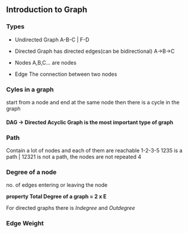 ## Introduction to Graph

### Types
- Undirected Graph
A-B-C
|
F-D

- Directed Graph
has directed edges(can be bidirectional)
A->B->C

- Nodes
A,B,C... are nodes

- Edge
The connection between two nodes

### Cyles in a graph
start from a node and end at the same node then there is a cycle in the graph

#### DAG -> Directed Acyclic Graph is the most important type of graph

### Path
Contain a lot of nodes and each of them are reachable
1-2-3-5         1235 is a path
    |           12321 is not a path, the nodes are not repeated
    4

### Degree of a node
no. of edges entering or leaving the node

**property Total Degree of a graph = 2 x E**

For directed graphs
there is *Indegree* and *Outdegree*

### Edge Weight
